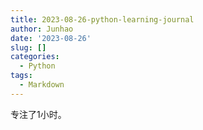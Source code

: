 ```yaml
---
title: 2023-08-26-python-learning-journal
author: Junhao
date: '2023-08-26'
slug: []
categories:
  - Python
tags:
  - Markdown
---
```

  专注了1小时。